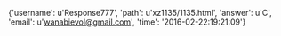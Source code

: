 {'username': u'Response777', 'path': u'xz1135/1135.html', 'answer': u'C', 'email': u'wanabievol@gmail.com', 'time': '2016-02-22:19:21:09'}